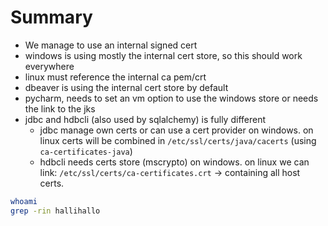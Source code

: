 

# Summary
- We manage to use an internal signed cert
- windows is using mostly the internal cert store, so this should work everywhere
- linux must reference the internal ca pem/crt
- dbeaver is using the internal cert store by default
- pycharm, needs to set an vm option to use the windows store or needs the link to the jks
- jdbc and hdbcli (also used by sqlalchemy) is fully different
  - jdbc manage own certs or can use a cert provider on windows. on linux certs will be combined in `/etc/ssl/certs/java/cacerts` (using `ca-certificates-java`)
  - hdbcli needs certs store (mscrypto) on windows. on linux we can link: `/etc/ssl/certs/ca-certificates.crt` -> containing all host certs.


```bash
whoami
grep -rin hallihallo
```


